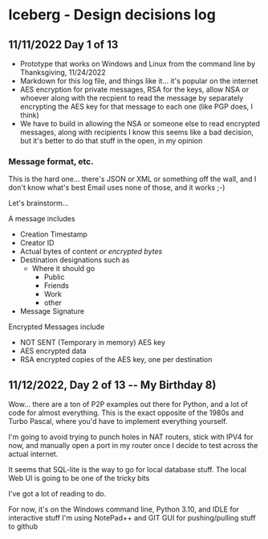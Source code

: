 # Iceberg - Design decisions log

## 11/11/2022 Day 1 of 13

- Prototype that works on Windows and Linux from the command line by Thanksgiving, 11/24/2022
- Markdown for this log file, and things like it... it's popular on the internet
- AES encryption for private messages, RSA for the keys, allow NSA or whoever along with the recpient to read the message by separately encrypting the AES key for that message to each one (like PGP does, I think)
- We have to build in allowing the NSA or someone else to read encrypted messages, along with recipients
  I know this seems like a bad decision, but it's better to do that stuff in the open, in my opinion

### Message format, etc.
  This is the hard one... there's JSON or XML or something off the wall, and I don't know what's best
  Email uses none of those, and it works ;-)
  
Let's brainstorm...

A message includes

- Creation Timestamp
- Creator ID
- Actual bytes of content *or encrypted bytes*
- Destination designations such as
  - Where it should go
	- Public
	- Friends
	- Work
	- other
- Message Signature
	 
	 
Encrypted Messages include
- NOT SENT (Temporary in memory) AES key
- AES encrypted data
- RSA encrypted copies of the AES key, one per destination

## 11/12/2022, Day 2 of 13 -- My Birthday  8)

Wow... there are a ton of P2P examples out there for Python, and a lot of code for almost everything.
This is the exact opposite of the 1980s and Turbo Pascal, where you'd have to implement everything yourself.

I'm going to avoid trying to punch holes in NAT routers, stick with IPV4 for now, and manually open a port
in my router once I decide to test across the actual internet.

It seems that SQL-lite is the way to go for local database stuff. The local Web UI is going to be one of the tricky bits

I've got a lot of reading to do. 

For now, it's on the Windows command line, Python 3.10, and IDLE for interactive stuff
I'm using NotePad++ and GIT GUI for pushing/pulling stuff to github
